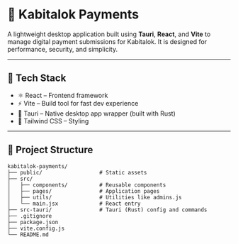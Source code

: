 # 💸 Kabitalok Payments

A lightweight desktop application built using **Tauri**, **React**, and **Vite** to manage digital payment submissions for Kabitalok. It is designed for performance, security, and simplicity.

---

## 🚀 Tech Stack

- ⚛️ React – Frontend framework
- ⚡ Vite – Build tool for fast dev experience
- 🦀 Tauri – Native desktop app wrapper (built with Rust)
- 🎨 Tailwind CSS – Styling 

---

## 📁 Project Structure

```
kabitalok-payments/
├── public/                  # Static assets
├── src/
│   ├── components/          # Reusable components
│   ├── pages/               # Application pages
│   ├── utils/               # Utilities like admins.js
│   └── main.jsx             # React entry
├── src-tauri/               # Tauri (Rust) config and commands
├── .gitignore
├── package.json
├── vite.config.js
└── README.md
```

